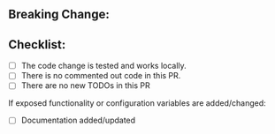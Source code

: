 ## Breaking Change:

<!-- What is breaking and why we have to break it. Remove this section only if it was NOT a breaking change. -->

## Checklist:
  - [ ] The code change is tested and works locally.
  - [ ] There is no commented out code in this PR.
  - [ ] There are no new TODOs in this PR

If exposed functionality or configuration variables are added/changed:
  - [ ] Documentation added/updated
